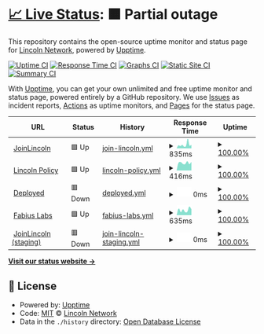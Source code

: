 # [📈 Live Status](https://lincolnlabs.github.io/internal-health-check): <!--live status--> **🟧 Partial outage**

This repository contains the open-source uptime monitor and status page for [Lincoln Network](https://lincolnlabs.github.io/internal-health-check), powered by [Upptime](https://github.com/upptime/upptime).

[![Uptime CI](https://github.com/lincolnlabs/internal-health-check/workflows/Uptime%20CI/badge.svg)](https://github.com/upptime/upptime/actions?query=workflow%3A%22Uptime+CI%22)
[![Response Time CI](https://github.com/lincolnlabs/internal-health-check/workflows/Response%20Time%20CI/badge.svg)](https://github.com/upptime/upptime/actions?query=workflow%3A%22Response+Time+CI%22)
[![Graphs CI](https://github.com/lincolnlabs/internal-health-check/workflows/Graphs%20CI/badge.svg)](https://github.com/upptime/upptime/actions?query=workflow%3A%22Graphs+CI%22)
[![Static Site CI](https://github.com/lincolnlabs/internal-health-check/workflows/Static%20Site%20CI/badge.svg)](https://github.com/upptime/upptime/actions?query=workflow%3A%22Static+Site+CI%22)
[![Summary CI](https://github.com/lincolnlabs/internal-health-check/workflows/Summary%20CI/badge.svg)](https://github.com/upptime/upptime/actions?query=workflow%3A%22Summary+CI%22)

With [Upptime](https://upptime.js.org), you can get your own unlimited and free uptime monitor and status page, powered entirely by a GitHub repository. We use [Issues](https://github.com/lincolnlabs/internal-health-check/issues) as incident reports, [Actions](https://github.com/lincolnlabs/internal-health-check/actions) as uptime monitors, and [Pages](https://lincolnlabs.github.io/internal-health-check) for the status page.

<!--start: status pages-->
<!-- This summary is generated by Upptime (https://github.com/upptime/upptime) -->
<!-- Do not edit this manually, your changes will be overwritten -->
<!-- prettier-ignore -->
| URL | Status | History | Response Time | Uptime |
| --- | ------ | ------- | ------------- | ------ |
| <img alt="" src="https://favicons.githubusercontent.com/joinlincoln.org" height="13"> [JoinLincoln](https://joinlincoln.org) | 🟩 Up | [join-lincoln.yml](https://github.com/lincolnlabs/internal-health-check/commits/HEAD/history/join-lincoln.yml) | <details><summary><img alt="Response time graph" src="./graphs/join-lincoln/response-time-week.png" height="20"> 835ms</summary><br><a href="https://lincolnlabs.github.io/internal-health-check/history/join-lincoln"><img alt="Response time 639" src="https://img.shields.io/endpoint?url=https%3A%2F%2Fraw.githubusercontent.com%2Flincolnlabs%2Finternal-health-check%2FHEAD%2Fapi%2Fjoin-lincoln%2Fresponse-time.json"></a><br><a href="https://lincolnlabs.github.io/internal-health-check/history/join-lincoln"><img alt="24-hour response time 1728" src="https://img.shields.io/endpoint?url=https%3A%2F%2Fraw.githubusercontent.com%2Flincolnlabs%2Finternal-health-check%2FHEAD%2Fapi%2Fjoin-lincoln%2Fresponse-time-day.json"></a><br><a href="https://lincolnlabs.github.io/internal-health-check/history/join-lincoln"><img alt="7-day response time 835" src="https://img.shields.io/endpoint?url=https%3A%2F%2Fraw.githubusercontent.com%2Flincolnlabs%2Finternal-health-check%2FHEAD%2Fapi%2Fjoin-lincoln%2Fresponse-time-week.json"></a><br><a href="https://lincolnlabs.github.io/internal-health-check/history/join-lincoln"><img alt="30-day response time 631" src="https://img.shields.io/endpoint?url=https%3A%2F%2Fraw.githubusercontent.com%2Flincolnlabs%2Finternal-health-check%2FHEAD%2Fapi%2Fjoin-lincoln%2Fresponse-time-month.json"></a><br><a href="https://lincolnlabs.github.io/internal-health-check/history/join-lincoln"><img alt="1-year response time 639" src="https://img.shields.io/endpoint?url=https%3A%2F%2Fraw.githubusercontent.com%2Flincolnlabs%2Finternal-health-check%2FHEAD%2Fapi%2Fjoin-lincoln%2Fresponse-time-year.json"></a></details> | <details><summary><a href="https://lincolnlabs.github.io/internal-health-check/history/join-lincoln">100.00%</a></summary><a href="https://lincolnlabs.github.io/internal-health-check/history/join-lincoln"><img alt="All-time uptime 100.00%" src="https://img.shields.io/endpoint?url=https%3A%2F%2Fraw.githubusercontent.com%2Flincolnlabs%2Finternal-health-check%2FHEAD%2Fapi%2Fjoin-lincoln%2Fuptime.json"></a><br><a href="https://lincolnlabs.github.io/internal-health-check/history/join-lincoln"><img alt="24-hour uptime 100.00%" src="https://img.shields.io/endpoint?url=https%3A%2F%2Fraw.githubusercontent.com%2Flincolnlabs%2Finternal-health-check%2FHEAD%2Fapi%2Fjoin-lincoln%2Fuptime-day.json"></a><br><a href="https://lincolnlabs.github.io/internal-health-check/history/join-lincoln"><img alt="7-day uptime 100.00%" src="https://img.shields.io/endpoint?url=https%3A%2F%2Fraw.githubusercontent.com%2Flincolnlabs%2Finternal-health-check%2FHEAD%2Fapi%2Fjoin-lincoln%2Fuptime-week.json"></a><br><a href="https://lincolnlabs.github.io/internal-health-check/history/join-lincoln"><img alt="30-day uptime 100.00%" src="https://img.shields.io/endpoint?url=https%3A%2F%2Fraw.githubusercontent.com%2Flincolnlabs%2Finternal-health-check%2FHEAD%2Fapi%2Fjoin-lincoln%2Fuptime-month.json"></a><br><a href="https://lincolnlabs.github.io/internal-health-check/history/join-lincoln"><img alt="1-year uptime 100.00%" src="https://img.shields.io/endpoint?url=https%3A%2F%2Fraw.githubusercontent.com%2Flincolnlabs%2Finternal-health-check%2FHEAD%2Fapi%2Fjoin-lincoln%2Fuptime-year.json"></a></details>
| <img alt="" src="https://favicons.githubusercontent.com/lincolnpolicy.org" height="13"> [Lincoln Policy](https://lincolnpolicy.org) | 🟩 Up | [lincoln-policy.yml](https://github.com/lincolnlabs/internal-health-check/commits/HEAD/history/lincoln-policy.yml) | <details><summary><img alt="Response time graph" src="./graphs/lincoln-policy/response-time-week.png" height="20"> 416ms</summary><br><a href="https://lincolnlabs.github.io/internal-health-check/history/lincoln-policy"><img alt="Response time 657" src="https://img.shields.io/endpoint?url=https%3A%2F%2Fraw.githubusercontent.com%2Flincolnlabs%2Finternal-health-check%2FHEAD%2Fapi%2Flincoln-policy%2Fresponse-time.json"></a><br><a href="https://lincolnlabs.github.io/internal-health-check/history/lincoln-policy"><img alt="24-hour response time 374" src="https://img.shields.io/endpoint?url=https%3A%2F%2Fraw.githubusercontent.com%2Flincolnlabs%2Finternal-health-check%2FHEAD%2Fapi%2Flincoln-policy%2Fresponse-time-day.json"></a><br><a href="https://lincolnlabs.github.io/internal-health-check/history/lincoln-policy"><img alt="7-day response time 416" src="https://img.shields.io/endpoint?url=https%3A%2F%2Fraw.githubusercontent.com%2Flincolnlabs%2Finternal-health-check%2FHEAD%2Fapi%2Flincoln-policy%2Fresponse-time-week.json"></a><br><a href="https://lincolnlabs.github.io/internal-health-check/history/lincoln-policy"><img alt="30-day response time 456" src="https://img.shields.io/endpoint?url=https%3A%2F%2Fraw.githubusercontent.com%2Flincolnlabs%2Finternal-health-check%2FHEAD%2Fapi%2Flincoln-policy%2Fresponse-time-month.json"></a><br><a href="https://lincolnlabs.github.io/internal-health-check/history/lincoln-policy"><img alt="1-year response time 676" src="https://img.shields.io/endpoint?url=https%3A%2F%2Fraw.githubusercontent.com%2Flincolnlabs%2Finternal-health-check%2FHEAD%2Fapi%2Flincoln-policy%2Fresponse-time-year.json"></a></details> | <details><summary><a href="https://lincolnlabs.github.io/internal-health-check/history/lincoln-policy">100.00%</a></summary><a href="https://lincolnlabs.github.io/internal-health-check/history/lincoln-policy"><img alt="All-time uptime 100.00%" src="https://img.shields.io/endpoint?url=https%3A%2F%2Fraw.githubusercontent.com%2Flincolnlabs%2Finternal-health-check%2FHEAD%2Fapi%2Flincoln-policy%2Fuptime.json"></a><br><a href="https://lincolnlabs.github.io/internal-health-check/history/lincoln-policy"><img alt="24-hour uptime 100.00%" src="https://img.shields.io/endpoint?url=https%3A%2F%2Fraw.githubusercontent.com%2Flincolnlabs%2Finternal-health-check%2FHEAD%2Fapi%2Flincoln-policy%2Fuptime-day.json"></a><br><a href="https://lincolnlabs.github.io/internal-health-check/history/lincoln-policy"><img alt="7-day uptime 100.00%" src="https://img.shields.io/endpoint?url=https%3A%2F%2Fraw.githubusercontent.com%2Flincolnlabs%2Finternal-health-check%2FHEAD%2Fapi%2Flincoln-policy%2Fuptime-week.json"></a><br><a href="https://lincolnlabs.github.io/internal-health-check/history/lincoln-policy"><img alt="30-day uptime 100.00%" src="https://img.shields.io/endpoint?url=https%3A%2F%2Fraw.githubusercontent.com%2Flincolnlabs%2Finternal-health-check%2FHEAD%2Fapi%2Flincoln-policy%2Fuptime-month.json"></a><br><a href="https://lincolnlabs.github.io/internal-health-check/history/lincoln-policy"><img alt="1-year uptime 100.00%" src="https://img.shields.io/endpoint?url=https%3A%2F%2Fraw.githubusercontent.com%2Flincolnlabs%2Finternal-health-check%2FHEAD%2Fapi%2Flincoln-policy%2Fuptime-year.json"></a></details>
| <img alt="" src="https://favicons.githubusercontent.com/calldeployed.com" height="13"> [Deployed](https://calldeployed.com) | 🟥 Down | [deployed.yml](https://github.com/lincolnlabs/internal-health-check/commits/HEAD/history/deployed.yml) | <details><summary><img alt="Response time graph" src="./graphs/deployed/response-time-week.png" height="20"> 0ms</summary><br><a href="https://lincolnlabs.github.io/internal-health-check/history/deployed"><img alt="Response time 370" src="https://img.shields.io/endpoint?url=https%3A%2F%2Fraw.githubusercontent.com%2Flincolnlabs%2Finternal-health-check%2FHEAD%2Fapi%2Fdeployed%2Fresponse-time.json"></a><br><a href="https://lincolnlabs.github.io/internal-health-check/history/deployed"><img alt="24-hour response time 0" src="https://img.shields.io/endpoint?url=https%3A%2F%2Fraw.githubusercontent.com%2Flincolnlabs%2Finternal-health-check%2FHEAD%2Fapi%2Fdeployed%2Fresponse-time-day.json"></a><br><a href="https://lincolnlabs.github.io/internal-health-check/history/deployed"><img alt="7-day response time 0" src="https://img.shields.io/endpoint?url=https%3A%2F%2Fraw.githubusercontent.com%2Flincolnlabs%2Finternal-health-check%2FHEAD%2Fapi%2Fdeployed%2Fresponse-time-week.json"></a><br><a href="https://lincolnlabs.github.io/internal-health-check/history/deployed"><img alt="30-day response time 0" src="https://img.shields.io/endpoint?url=https%3A%2F%2Fraw.githubusercontent.com%2Flincolnlabs%2Finternal-health-check%2FHEAD%2Fapi%2Fdeployed%2Fresponse-time-month.json"></a><br><a href="https://lincolnlabs.github.io/internal-health-check/history/deployed"><img alt="1-year response time 372" src="https://img.shields.io/endpoint?url=https%3A%2F%2Fraw.githubusercontent.com%2Flincolnlabs%2Finternal-health-check%2FHEAD%2Fapi%2Fdeployed%2Fresponse-time-year.json"></a></details> | <details><summary><a href="https://lincolnlabs.github.io/internal-health-check/history/deployed">100.00%</a></summary><a href="https://lincolnlabs.github.io/internal-health-check/history/deployed"><img alt="All-time uptime 100.00%" src="https://img.shields.io/endpoint?url=https%3A%2F%2Fraw.githubusercontent.com%2Flincolnlabs%2Finternal-health-check%2FHEAD%2Fapi%2Fdeployed%2Fuptime.json"></a><br><a href="https://lincolnlabs.github.io/internal-health-check/history/deployed"><img alt="24-hour uptime 100.00%" src="https://img.shields.io/endpoint?url=https%3A%2F%2Fraw.githubusercontent.com%2Flincolnlabs%2Finternal-health-check%2FHEAD%2Fapi%2Fdeployed%2Fuptime-day.json"></a><br><a href="https://lincolnlabs.github.io/internal-health-check/history/deployed"><img alt="7-day uptime 100.00%" src="https://img.shields.io/endpoint?url=https%3A%2F%2Fraw.githubusercontent.com%2Flincolnlabs%2Finternal-health-check%2FHEAD%2Fapi%2Fdeployed%2Fuptime-week.json"></a><br><a href="https://lincolnlabs.github.io/internal-health-check/history/deployed"><img alt="30-day uptime 100.00%" src="https://img.shields.io/endpoint?url=https%3A%2F%2Fraw.githubusercontent.com%2Flincolnlabs%2Finternal-health-check%2FHEAD%2Fapi%2Fdeployed%2Fuptime-month.json"></a><br><a href="https://lincolnlabs.github.io/internal-health-check/history/deployed"><img alt="1-year uptime 100.00%" src="https://img.shields.io/endpoint?url=https%3A%2F%2Fraw.githubusercontent.com%2Flincolnlabs%2Finternal-health-check%2FHEAD%2Fapi%2Fdeployed%2Fuptime-year.json"></a></details>
| <img alt="" src="https://favicons.githubusercontent.com/fabiuslabs.com" height="13"> [Fabius Labs](https://fabiuslabs.com) | 🟩 Up | [fabius-labs.yml](https://github.com/lincolnlabs/internal-health-check/commits/HEAD/history/fabius-labs.yml) | <details><summary><img alt="Response time graph" src="./graphs/fabius-labs/response-time-week.png" height="20"> 635ms</summary><br><a href="https://lincolnlabs.github.io/internal-health-check/history/fabius-labs"><img alt="Response time 480" src="https://img.shields.io/endpoint?url=https%3A%2F%2Fraw.githubusercontent.com%2Flincolnlabs%2Finternal-health-check%2FHEAD%2Fapi%2Ffabius-labs%2Fresponse-time.json"></a><br><a href="https://lincolnlabs.github.io/internal-health-check/history/fabius-labs"><img alt="24-hour response time 963" src="https://img.shields.io/endpoint?url=https%3A%2F%2Fraw.githubusercontent.com%2Flincolnlabs%2Finternal-health-check%2FHEAD%2Fapi%2Ffabius-labs%2Fresponse-time-day.json"></a><br><a href="https://lincolnlabs.github.io/internal-health-check/history/fabius-labs"><img alt="7-day response time 635" src="https://img.shields.io/endpoint?url=https%3A%2F%2Fraw.githubusercontent.com%2Flincolnlabs%2Finternal-health-check%2FHEAD%2Fapi%2Ffabius-labs%2Fresponse-time-week.json"></a><br><a href="https://lincolnlabs.github.io/internal-health-check/history/fabius-labs"><img alt="30-day response time 661" src="https://img.shields.io/endpoint?url=https%3A%2F%2Fraw.githubusercontent.com%2Flincolnlabs%2Finternal-health-check%2FHEAD%2Fapi%2Ffabius-labs%2Fresponse-time-month.json"></a><br><a href="https://lincolnlabs.github.io/internal-health-check/history/fabius-labs"><img alt="1-year response time 506" src="https://img.shields.io/endpoint?url=https%3A%2F%2Fraw.githubusercontent.com%2Flincolnlabs%2Finternal-health-check%2FHEAD%2Fapi%2Ffabius-labs%2Fresponse-time-year.json"></a></details> | <details><summary><a href="https://lincolnlabs.github.io/internal-health-check/history/fabius-labs">100.00%</a></summary><a href="https://lincolnlabs.github.io/internal-health-check/history/fabius-labs"><img alt="All-time uptime 100.00%" src="https://img.shields.io/endpoint?url=https%3A%2F%2Fraw.githubusercontent.com%2Flincolnlabs%2Finternal-health-check%2FHEAD%2Fapi%2Ffabius-labs%2Fuptime.json"></a><br><a href="https://lincolnlabs.github.io/internal-health-check/history/fabius-labs"><img alt="24-hour uptime 100.00%" src="https://img.shields.io/endpoint?url=https%3A%2F%2Fraw.githubusercontent.com%2Flincolnlabs%2Finternal-health-check%2FHEAD%2Fapi%2Ffabius-labs%2Fuptime-day.json"></a><br><a href="https://lincolnlabs.github.io/internal-health-check/history/fabius-labs"><img alt="7-day uptime 100.00%" src="https://img.shields.io/endpoint?url=https%3A%2F%2Fraw.githubusercontent.com%2Flincolnlabs%2Finternal-health-check%2FHEAD%2Fapi%2Ffabius-labs%2Fuptime-week.json"></a><br><a href="https://lincolnlabs.github.io/internal-health-check/history/fabius-labs"><img alt="30-day uptime 100.00%" src="https://img.shields.io/endpoint?url=https%3A%2F%2Fraw.githubusercontent.com%2Flincolnlabs%2Finternal-health-check%2FHEAD%2Fapi%2Ffabius-labs%2Fuptime-month.json"></a><br><a href="https://lincolnlabs.github.io/internal-health-check/history/fabius-labs"><img alt="1-year uptime 100.00%" src="https://img.shields.io/endpoint?url=https%3A%2F%2Fraw.githubusercontent.com%2Flincolnlabs%2Finternal-health-check%2FHEAD%2Fapi%2Ffabius-labs%2Fuptime-year.json"></a></details>
| <img alt="" src="https://favicons.githubusercontent.com/staging.joinlincoln.org" height="13"> [JoinLincoln (staging)](https://staging.joinlincoln.org) | 🟥 Down | [join-lincoln-staging.yml](https://github.com/lincolnlabs/internal-health-check/commits/HEAD/history/join-lincoln-staging.yml) | <details><summary><img alt="Response time graph" src="./graphs/join-lincoln-staging/response-time-week.png" height="20"> 0ms</summary><br><a href="https://lincolnlabs.github.io/internal-health-check/history/join-lincoln-staging"><img alt="Response time 0" src="https://img.shields.io/endpoint?url=https%3A%2F%2Fraw.githubusercontent.com%2Flincolnlabs%2Finternal-health-check%2FHEAD%2Fapi%2Fjoin-lincoln-staging%2Fresponse-time.json"></a><br><a href="https://lincolnlabs.github.io/internal-health-check/history/join-lincoln-staging"><img alt="24-hour response time 0" src="https://img.shields.io/endpoint?url=https%3A%2F%2Fraw.githubusercontent.com%2Flincolnlabs%2Finternal-health-check%2FHEAD%2Fapi%2Fjoin-lincoln-staging%2Fresponse-time-day.json"></a><br><a href="https://lincolnlabs.github.io/internal-health-check/history/join-lincoln-staging"><img alt="7-day response time 0" src="https://img.shields.io/endpoint?url=https%3A%2F%2Fraw.githubusercontent.com%2Flincolnlabs%2Finternal-health-check%2FHEAD%2Fapi%2Fjoin-lincoln-staging%2Fresponse-time-week.json"></a><br><a href="https://lincolnlabs.github.io/internal-health-check/history/join-lincoln-staging"><img alt="30-day response time 0" src="https://img.shields.io/endpoint?url=https%3A%2F%2Fraw.githubusercontent.com%2Flincolnlabs%2Finternal-health-check%2FHEAD%2Fapi%2Fjoin-lincoln-staging%2Fresponse-time-month.json"></a><br><a href="https://lincolnlabs.github.io/internal-health-check/history/join-lincoln-staging"><img alt="1-year response time 0" src="https://img.shields.io/endpoint?url=https%3A%2F%2Fraw.githubusercontent.com%2Flincolnlabs%2Finternal-health-check%2FHEAD%2Fapi%2Fjoin-lincoln-staging%2Fresponse-time-year.json"></a></details> | <details><summary><a href="https://lincolnlabs.github.io/internal-health-check/history/join-lincoln-staging">100.00%</a></summary><a href="https://lincolnlabs.github.io/internal-health-check/history/join-lincoln-staging"><img alt="All-time uptime 100.00%" src="https://img.shields.io/endpoint?url=https%3A%2F%2Fraw.githubusercontent.com%2Flincolnlabs%2Finternal-health-check%2FHEAD%2Fapi%2Fjoin-lincoln-staging%2Fuptime.json"></a><br><a href="https://lincolnlabs.github.io/internal-health-check/history/join-lincoln-staging"><img alt="24-hour uptime 100.00%" src="https://img.shields.io/endpoint?url=https%3A%2F%2Fraw.githubusercontent.com%2Flincolnlabs%2Finternal-health-check%2FHEAD%2Fapi%2Fjoin-lincoln-staging%2Fuptime-day.json"></a><br><a href="https://lincolnlabs.github.io/internal-health-check/history/join-lincoln-staging"><img alt="7-day uptime 100.00%" src="https://img.shields.io/endpoint?url=https%3A%2F%2Fraw.githubusercontent.com%2Flincolnlabs%2Finternal-health-check%2FHEAD%2Fapi%2Fjoin-lincoln-staging%2Fuptime-week.json"></a><br><a href="https://lincolnlabs.github.io/internal-health-check/history/join-lincoln-staging"><img alt="30-day uptime 100.00%" src="https://img.shields.io/endpoint?url=https%3A%2F%2Fraw.githubusercontent.com%2Flincolnlabs%2Finternal-health-check%2FHEAD%2Fapi%2Fjoin-lincoln-staging%2Fuptime-month.json"></a><br><a href="https://lincolnlabs.github.io/internal-health-check/history/join-lincoln-staging"><img alt="1-year uptime 100.00%" src="https://img.shields.io/endpoint?url=https%3A%2F%2Fraw.githubusercontent.com%2Flincolnlabs%2Finternal-health-check%2FHEAD%2Fapi%2Fjoin-lincoln-staging%2Fuptime-year.json"></a></details>

<!--end: status pages-->

[**Visit our status website →**](https://lincolnlabs.github.io/internal-health-check)

## 📄 License

- Powered by: [Upptime](https://github.com/upptime/upptime)
- Code: [MIT](./LICENSE) © [Lincoln Network](https://lincolnlabs.github.io/internal-health-check)
- Data in the `./history` directory: [Open Database License](https://opendatacommons.org/licenses/odbl/1-0/)
